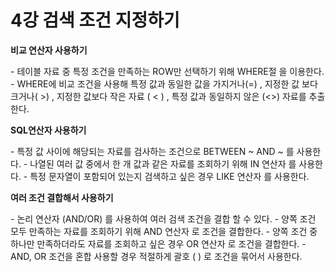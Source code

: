 # 4강 검색 조건 지정하기

**비교 연산자 사용하기**

\- 테이블 자료 중 특정 조건을 만족하는 ROW만 선택하기 위해  WHERE절 을 이용한다.
\- WHERE에 비교 조건을 사용해 특정 값과 동일한 값을 가지거나(=) ,  지정한 값 보다 크거나( >) ,  지정한 값보다 작은 자료 ( < ) ,  특정 값과 동일하지 않은 (<>)  자료를 추출한다.



**SQL연산자 사용하기**

\- 특정 값 사이에 해당되는 자료를 검사하는 조건으로  BETWEEN ~ AND ~  를 사용한다.
\- 나열된 여러 값 중에서 한 개 값과 같은 자료를 조회하기 위해  IN 연산자 를 사용한다.
\- 특정 문자열이 포함되어 있는지 검색하고 싶은 경우 LIKE 연산자 를 사용한다.




**여러 조건 결합해서 사용하기**

\- 논리 연산자  (AND/OR) 를 사용하여 여러 검색 조건을 결합 할 수 있다.
\- 양쪽 조건 모두 만족하는 자료를 조회하기 위해  AND 연산자 로 조건을 결합한다.
\- 양쪽 조건 중 하나만 만족하더라도 자료를 조회하고 싶은 경우  OR 연산자 로 조건을 결합한다. 
\- AND, OR 조건을 혼합 사용할 경우 적절하게 괄호 (  ) 로 조건을 묶어서 사용한다.
